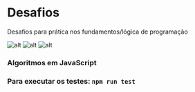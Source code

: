 # Desafios
Desafios para prática nos fundamentos/lógica de programação

![alt](https://img.shields.io/github/issues/netodeolino/desafios.svg)
![alt](https://img.shields.io/github/forks/netodeolino/desafios.svg)
![alt](https://img.shields.io/github/stars/netodeolino/desafios.svg)

### Algoritmos em JavaScript

### Para executar os testes: `npm run test`